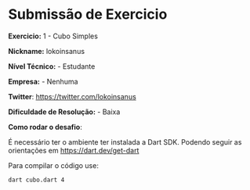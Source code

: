 # Submissão de Exercicio

**Exercicio:** 1 - Cubo Simples

**Nickname:** lokoinsanus

**Nível Técnico:** - Estudante

**Empresa:** - Nenhuma

**Twitter**: https://twitter.com/lokoinsanus

**Dificuldade de Resolução:** - Baixa

**Como rodar o desafio**: 

É necessário ter o ambiente ter instalada a Dart SDK. Podendo seguir as orientações em https://dart.dev/get-dart

Para compilar o código use:
```bash
dart cubo.dart 4
```